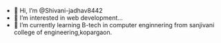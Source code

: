 - 👋 Hi, I’m @Shivani-jadhav8442
- 👀 I’m interested in web development...
- 🌱 I’m currently learning B-tech in computer enginnering from sanjivani college of engineering,kopargaon.
